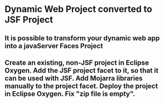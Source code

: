 # Dynamic Web Project converted to JSF Project
## It is possible to transform your dynamic web app into a javaServer Faces Project

## Create an existing, non-JSF project in Eclipse Oxygen.  Add the JSF project facet to it, so that it can be used with JSF.  Add Mojarra libraries manually to the project facet.  Deploy the project in Eclipse Oxygen.  Fix "zip file is empty".  
